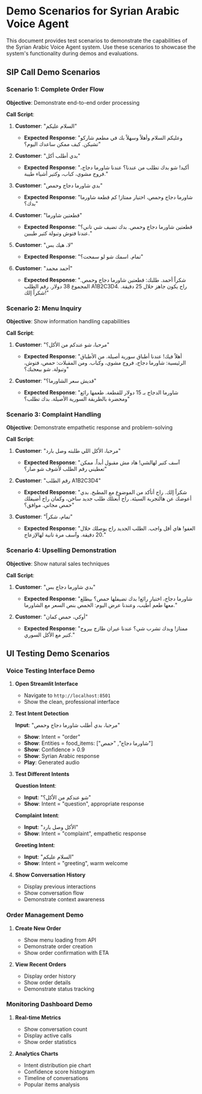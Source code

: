 # Demo Scenarios for Syrian Arabic Voice Agent

This document provides test scenarios to demonstrate the capabilities of the Syrian Arabic Voice Agent system. Use these scenarios to showcase the system's functionality during demos and evaluations.

## SIP Call Demo Scenarios

### Scenario 1: Complete Order Flow

**Objective**: Demonstrate end-to-end order processing

**Call Script**:

1. **Customer**: "السلام عليكم"

   - **Expected Response**: "وعليكم السلام وأهلاً وسهلاً بك في مطعم شاركو تشيكن. كيف ممكن ساعدك اليوم؟"
2. **Customer**: "بدي أطلب أكل"

   - **Expected Response**: "أكيد! شو بدك تطلب من عندنا؟ عندنا شاورما دجاج، فروج مشوي، كباب، وكتير أشياء طيبة."
3. **Customer**: "بدي شاورما دجاج وحمص"

   - **Expected Response**: "شاورما دجاج وحمص، اختيار ممتاز! كم قطعة شاورما بدك؟"
4. **Customer**: "قطعتين شاورما"

   - **Expected Response**: "قطعتين شاورما دجاج وحمص. بدك تضيف شي تاني؟ عندنا فتوش وتبولة كتير طيبين."
5. **Customer**: "لا، هيك بس"

   - **Expected Response**: "تمام. اسمك شو لو سمحت؟"
6. **Customer**: "أحمد محمد"

   - **Expected Response**: "شكراً أحمد. طلبك: قطعتين شاورما دجاج وحمص. المجموع 38 دولار. رقم الطلب A1B2C3D4. راح يكون جاهز خلال 25 دقيقة. شكراً إلك!"

### Scenario 2: Menu Inquiry

**Objective**: Show information handling capabilities

**Call Script**:

1. **Customer**: "مرحبا، شو عندكم من الأكل؟"

   - **Expected Response**: "أهلاً فيك! عندنا أطباق سورية أصيلة. من الأطباق الرئيسية: شاورما دجاج، فروج مشوي، وكباب. ومن المقبلات: حمص، فتوش، وتبولة. شو بيعجبك؟"
2. **Customer**: "قديش سعر الشاورما؟"

   - **Expected Response**: "شاورما الدجاج بـ 15 دولار للقطعة. طعمها رائع ومحضرة بالطريقة السورية الأصيلة. بدك تطلب؟"

### Scenario 3: Complaint Handling

**Objective**: Demonstrate empathetic response and problem-solving

**Call Script**:

1. **Customer**: "مرحبا، الأكل اللي طلبته وصل بارد"

   - **Expected Response**: "آسف كتير لهالشي! هاد مش مقبول أبداً. ممكن تعطيني رقم الطلب لأشوف شو صار؟"
2. **Customer**: "رقم الطلب A1B2C3D4"

   - **Expected Response**: "شكراً إلك. راح أتأكد من الموضوع مع المطبخ. بدي أعوضك عن هالتجربة السيئة. راح أبعتلك طلب جديد ساخن، وكمان راح أضيفلك حمص مجاني. موافق؟"
3. **Customer**: "تمام، شكراً"

   - **Expected Response**: "العفو! هاي أقل واجب. الطلب الجديد راح يوصلك خلال 20 دقيقة. وآسف مرة تانية لهالإزعاج."

### Scenario 4: Upselling Demonstration

**Objective**: Show natural sales techniques

**Call Script**:

1. **Customer**: "بدي شاورما دجاج بس"

   - **Expected Response**: "شاورما دجاج، اختيار رائع! بدك تضيفلها حمص؟ بيطلع معها طعم أطيب، وعندنا عرض اليوم: الحمص بنص السعر مع الشاورما."
2. **Customer**: "أوكي، حمص كمان"

   - **Expected Response**: "ممتاز! وبدك تشرب شي؟ عندنا عيران طازج بيروح كتير مع الأكل السوري."

## UI Testing Demo Scenarios

### Voice Testing Interface Demo

1. **Open Streamlit Interface**

   - Navigate to `http://localhost:8501`
   - Show the clean, professional interface
2. **Test Intent Detection**

   **Input**: "مرحبا، بدي أطلب شاورما دجاج وحمص"

   - **Show**: Intent = "order"
   - **Show**: Entities = food_items: ["شاورما دجاج", "حمص"]
   - **Show**: Confidence > 0.9
   - **Show**: Syrian Arabic response
   - **Play**: Generated audio
3. **Test Different Intents**

   **Question Intent**:

   - **Input**: "شو عندكم من الأكل؟"
   - **Show**: Intent = "question", appropriate response

   **Complaint Intent**:

   - **Input**: "الأكل وصل بارد"
   - **Show**: Intent = "complaint", empathetic response

   **Greeting Intent**:

   - **Input**: "السلام عليكم"
   - **Show**: Intent = "greeting", warm welcome
4. **Show Conversation History**

   - Display previous interactions
   - Show conversation flow
   - Demonstrate context awareness

### Order Management Demo

1. **Create New Order**

   - Show menu loading from API
   - Demonstrate order creation
   - Show order confirmation with ETA
2. **View Recent Orders**

   - Display order history
   - Show order details
   - Demonstrate status tracking

### Monitoring Dashboard Demo

1. **Real-time Metrics**

   - Show conversation count
   - Display active calls
   - Show order statistics
2. **Analytics Charts**

   - Intent distribution pie chart
   - Confidence score histogram
   - Timeline of conversations
   - Popular items analysis
